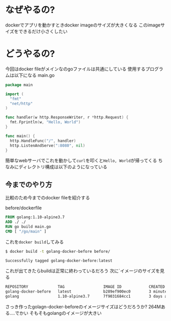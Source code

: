 # なぜやるの?
dockerでアプリを動かすときdocker imageのサイズが大きくなる
このimageサイズをできるだけ小さくしたい
# どうやるの?
今回はdocker fileがメインなのgoファイルは共通にしている
使用するプログラムは以下になる
main.go

```go
package main

import (
  "fmt"
  "net/http"
)

func handler(w http.ResponseWriter, r *http.Request) {
  fmt.Fprintln(w, "Hello, World")
}

func main() {
  http.HandleFunc("/", handler)
  http.ListenAndServe(":8080", nil)
}
```
簡単なwebサーバでこれを動かして`curl`を叩くと`Hello, World`が帰ってくる
ちなみにディレクトリ構成は以下のようになっている

## 今までのやり方
比較のため今までのdocker fileを紹介する

before/dockerfile

```dockerfile
FROM golang:1.10-alpine3.7
ADD ./ ./
RUN go build main.go
CMD [ "/go/main" ]
```
これを`docker build`してみる

```bash
$ docker build -t golang-docker-before before/

Successfully tagged golang-docker-before:latest
```
これが出てきたらbuildは正常に終わっているだろう
次に`イメージのサイズを見る

```bash
REPOSITORY             TAG                 IMAGE ID            CREATED             SIZE
golang-docker-before   latest              b289ef900ec0        3 minutes ago       264MB
golang                 1.10-alpine3.7      7f9031684cc1        3 days ago          257MB

```
さっき作ったgolagn-docker-beforeのイメージサイズはどうだろうか?
264Mある....でかい
そもそもgolangのイメージが大きい
